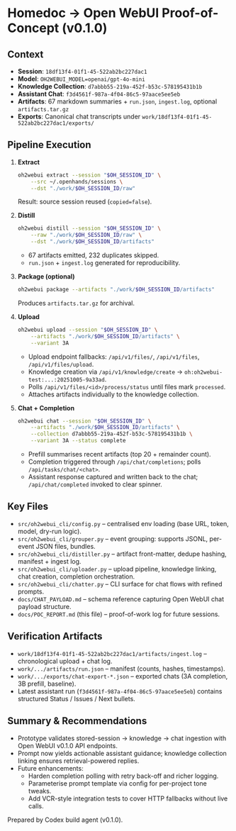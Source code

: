 # Homedoc → Open WebUI Proof-of-Concept (v0.1.0)

## Context
- **Session**: `18df13f4-01f1-45-522ab2bc227dac1`
- **Model**: `OH2WEBUI_MODEL=openai/gpt-4o-mini`
- **Knowledge Collection**: `d7abbb55-219a-452f-b53c-578195431b1b`
- **Assistant Chat**: `f3d4561f-987a-4f04-86c5-97aace5ee5eb`
- **Artifacts**: 67 markdown summaries + `run.json`, `ingest.log`, optional `artifacts.tar.gz`
- **Exports**: Canonical chat transcripts under `work/18df13f4-01f1-45-522ab2bc227dac1/exports/`

## Pipeline Execution
1. **Extract**
   ```bash
   oh2webui extract --session "$OH_SESSION_ID" \
       --src ~/.openhands/sessions \
       --dst "./work/$OH_SESSION_ID/raw"
   ```
   Result: source session reused (`copied=false`).

2. **Distill**
   ```bash
   oh2webui distill --session "$OH_SESSION_ID" \
       --raw "./work/$OH_SESSION_ID/raw" \
       --dst "./work/$OH_SESSION_ID/artifacts"
   ```
   - 67 artifacts emitted, 232 duplicates skipped.
   - `run.json` + `ingest.log` generated for reproducibility.

3. **Package (optional)**
   ```bash
   oh2webui package --artifacts "./work/$OH_SESSION_ID/artifacts"
   ```
   Produces `artifacts.tar.gz` for archival.

4. **Upload**
   ```bash
   oh2webui upload --session "$OH_SESSION_ID" \
       --artifacts "./work/$OH_SESSION_ID/artifacts" \
       --variant 3A
   ```
   - Upload endpoint fallbacks: `/api/v1/files/`, `/api/v1/files`, `/api/v1/files/upload`.
   - Knowledge creation via `/api/v1/knowledge/create` → `oh:oh2webui-test:...:20251005-9a33ad`.
   - Polls `/api/v1/files/<id>/process/status` until files mark `processed`.
   - Attaches artifacts individually to the knowledge collection.

5. **Chat + Completion**
   ```bash
   oh2webui chat --session "$OH_SESSION_ID" \
       --artifacts "./work/$OH_SESSION_ID/artifacts" \
       --collection d7abbb55-219a-452f-b53c-578195431b1b \
       --variant 3A --status complete
   ```
   - Prefill summarises recent artifacts (top 20 + remainder count).
   - Completion triggered through `/api/chat/completions`; polls `/api/tasks/chat/<chat>`.
   - Assistant response captured and written back to the chat; `/api/chat/completed` invoked to clear spinner.

## Key Files
- `src/oh2webui_cli/config.py` – centralised env loading (base URL, token, model, dry-run logic).
- `src/oh2webui_cli/grouper.py` – event grouping: supports JSONL, per-event JSON files, bundles.
- `src/oh2webui_cli/distiller.py` – artifact front-matter, dedupe hashing, manifest + ingest log.
- `src/oh2webui_cli/uploader.py` – upload pipeline, knowledge linking, chat creation, completion orchestration.
- `src/oh2webui_cli/chatter.py` – CLI surface for chat flows with refined prompts.
- `docs/CHAT_PAYLOAD.md` – schema reference capturing Open WebUI chat payload structure.
- `docs/POC_REPORT.md` (this file) – proof-of-work log for future sessions.

## Verification Artifacts
- `work/18df13f4-01f1-45-522ab2bc227dac1/artifacts/ingest.log` – chronological upload + chat log.
- `work/.../artifacts/run.json` – manifest (counts, hashes, timestamps).
- `work/.../exports/chat-export-*.json` – exported chats (3A completion, 3B prefill, baseline).
- Latest assistant run (`f3d4561f-987a-4f04-86c5-97aace5ee5eb`) contains structured Status / Issues / Next bullets.

## Summary & Recommendations
- Prototype validates stored-session → knowledge → chat ingestion with Open WebUI v0.1.0 API endpoints.
- Prompt now yields actionable assistant guidance; knowledge collection linking ensures retrieval-powered replies.
- Future enhancements:
  - Harden completion polling with retry back-off and richer logging.
  - Parameterise prompt template via config for per-project tone tweaks.
  - Add VCR-style integration tests to cover HTTP fallbacks without live calls.

Prepared by Codex build agent (v0.1.0).
